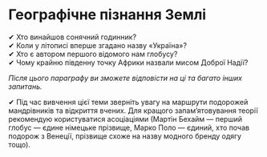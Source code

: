 # Географiчне пiзнання Землi

✔ Хто винайшов сонячний годинник?<br>
✔ Коли у літописі вперше згадано назву «Україна»?<br>
✔ Хто є автором першого відомого нам глобусу?<br>
✔ Чому крайню південну точку Африки назвали мисом Доброї Надії?<br>

*Після цього параграфу ви зможете відповісти на ці та багато інших запитань.*

✔ Під час вивчення цієї теми зверніть увагу на маршрути подорожей мандрівників та відкриття вчених. Для кращого запам’ятовування теорії рекомендую користуватися асоціаціями (Мартін Бехайм — перший глобус — єдине німецьке прізвище, Марко Поло — єдиний, хто почав подорож з Венеції, прізвище схоже на назву модного бренду одягу тощо).